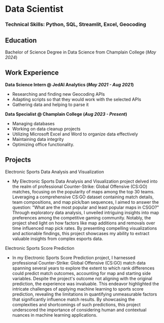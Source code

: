 # Data Scientist

### Technical Skills: Python, SQL, Streamlit, Excel, Geocoding

## Education
Bachelor of Science Degree in Data Science from Champlain College (_May 2024_)

## Work Experience
**Data Science Intern @ JedAI Analytics (_May 2021 - Aug 2021_)**
- Researching and finding new Geocoding APIs
- Adapting scripts so that they would work with the selected APIs
- Gathering data and helping to parse it

**Data Specialist @ Champlain College (_Aug 2023 - Present_)**
- Managing databases
- Working on data cleanup projects
- Utilizing Microsoft Excel and Word to organize data effectively
- Maintaining data integrity
- Optimizing office functionality.

## Projects

Electronic Sports Data Analysis and Visualization
- My Electronic Sports Data Analysis and Visualization project delved into the realm of professional Counter-Strike: Global Offensive (CS:GO) matches, focusing on the popularity of maps among the top 30 teams. Leveraging a comprehensive CS:GO dataset containing match details, team compositions, and map pick/ban sequences, I aimed to answer the question: "What are the most popular and least popular maps in CSGO?" Through exploratory data analysis, I unveiled intriguing insights into map preferences among the competitive gaming community. Notably, the project shed light on how factors like map additions and removals over time influenced map pick rates. By presenting compelling visualizations and actionable findings, this project showcases my ability to extract valuable insights from complex esports data.

Electronic Sports Score Prediction
- In my Electronic Sports Score Prediction project, I harnessed professional Counter-Strike: Global Offensive (CS:GO) match data spanning several years to explore the extent to which rank differences could predict match outcomes, accounting for map and starting side variables. Despite the project's outcome not aligning with the original prediction, the experience was invaluable. This endeavor highlighted the intricate challenges of applying machine learning to sports score prediction, revealing the limitations in quantifying unmeasurable factors that significantly influence match results. By showcasing the complexities and shortcomings of such predictions, this project underscored the importance of considering human and contextual nuances in machine learning applications.
